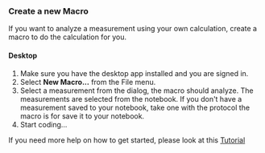 ### Create a new Macro

If you want to analyze a measurement using your own calculation, create a macro to do the calculation for you.

#### Desktop

1. Make sure you have the desktop app installed and you are signed in.
2. Select **New Macro...** from the File menu.
3. Select a measurement from the dialog, the macro should analyze. The measurements are selected from the notebook. If you don't have a measurement saved to your notebook, take one with the protocol the macro is for save it to your notebook.
5. Start coding...

If you need more help on how to get started, please look at this [Tutorial](../tutorials/building_a_macro)